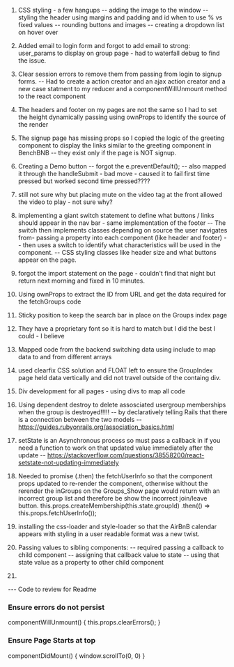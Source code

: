 1) CSS styling - a few hangups
-- adding the image to the window
-- styling the header using margins and padding and id when to use % vs fixed values
-- rounding buttons and images
-- creating a dropdown list on hover over


2) Added email to login form and forgot to add email to strong: user_params to display on group page - had to waterfall debug to find the issue.  

3) Clear session errors to remove them from passing from login to signup forms.
-- Had to create a action creator and an ajax action creator and a new case statment to my reducer and a componentWillUnmount method to the react component


4) The headers and footer on my pages are not the same so I had to set the height dynamically passing using ownProps to identify the source of the render

5) The signup page has missing props so I copied the logic of the greeting component to display the links 
similar to the greeting component in BenchBNB -- they exist only if the page is NOT signup.

6) Creating a Demo button -- forgot the     e.preventDefault();
-- also mapped it through the handleSubmit - bad move - caused it to fail first time pressed but worked second time pressed????

7) still not sure why but placing mute on the video tag at the front allowed the video to play - not sure why?

8) implementing a giant switch statement to define what buttons / links should appear in the nav bar - same implementation of the footer
-- The switch then implements classes depending on source the user navigates from- passing a property into each component (like header and footer)
-- then uses a switch to identify what characteristics will be used in the component.  -- CSS styling classes like header size and what buttons appear on the page.

9) forgot the import statement on the page - couldn't find that night but return next morning and fixed in 10 minutes.

10) Using ownProps to extract the ID from URL and get the data required for the fetchGroups code

11) Sticky position to keep the search bar in place on the Groups index page

12) They have a proprietary font so it is hard to match but I did the best I could - I believe

13) Mapped code from the backend switching data using include to map data to and from different arrays

14) used clearfix CSS solution and FLOAT left to ensure the GroupIndex page held data vertically and did not travel outside of the containg div.

15) Div development for all pages - using divs to map all code

16) Using dependent destroy to delete assosciated usergroup memberships when the group is destroyed!!!!!
-- by declaratively telling Rails that there is a connection between the two models
-- https://guides.rubyonrails.org/association_basics.html

17) setState is an Asynchronous process so must pass a callback in if you need a function to work on that updated value immediately after the update
-- https://stackoverflow.com/questions/38558200/react-setstate-not-updating-immediately

18) Needed to promise (.then) the fetchUserInfo so that the component props updated to re-render the component, otherwise without the rerender the inGroups on the Groups_Show page would return with an incorrect group list and therefore be show the incorrect join/leave button.
        this.props.createMembership(this.state.groupId)
            .then(() => this.props.fetchUserInfo());

19) installing the css-loader and style-loader so that the AirBnB calendar appears with styling in a user readable format was a new twist.

20) Passing values to sibling components:
-- required passing a callback to child component
-- assigning that callback value to state
-- using that state value as a property to other child component

21) 




--- Code to review for Readme
<h3>Ensure errors do not persist</h3>

componentWillUnmount() {
    this.props.clearErrors();
}

<h3>Ensure Page Starts at top</h3>
componentDidMount() {
    window.scrollTo(0, 0)
}


